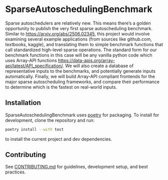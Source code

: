 # SparseAutoschedulingBenchmark

Sparse autoschedulers are relatively new. This means there’s a golden opportunity to publish the very first sparse autoscheduling benchmark. Similar to https://arxiv.org/abs/2506.02345, this project would involve examining several example applications (from sources like github.com, textbooks, kaggle), and translating them to simple benchmark functions that call standardized high-level sparse operations. The standard form for our benchmark functions in this case will be any vanilla python code which uses Array-API functions https://data-apis.org/array-api/latest/API_specification/. We will also create a database of representative inputs to the benchmarks, and potentially generate inputs automatically. Finally, we will build Array-API compliant frontends for the major sparse autoscheduling frameworks, and compare their performance to determine which is the fastest on real-world inputs.

## Installation

SparseAutoschedulingBenchmark uses [poetry](https://python-poetry.org/) for packaging. To install for
development, clone the repository and run:
```bash
poetry install --with test
```
to install the current project and dev dependencies.

## Contributing
See [CONTRIBUTING.md](CONTRIBUTING.md) for guidelines, development setup, and best practices.

